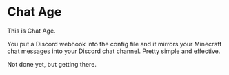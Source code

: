 # Chat Age

This is Chat Age.

You put a Discord webhook into the config file and it mirrors your Minecraft
chat messages into your Discord chat channel. Pretty simple and effective.

Not done yet, but getting there.
